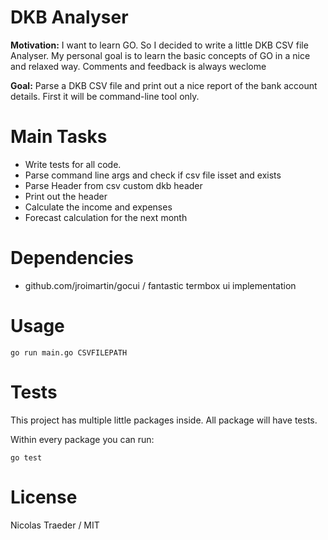 # DKB Analyser

**Motivation:** I want to learn GO. So I decided to write a little DKB CSV file 
Analyser. My personal goal is to learn the basic concepts of GO in a nice
and relaxed way. Comments and feedback is always weclome

**Goal:** Parse a DKB CSV file and print out a nice report of the bank
account details. First it will be command-line tool only.

# Main Tasks

* Write tests for all code.
* Parse command line args and check if csv file isset and exists
* Parse Header from csv custom dkb header
* Print out the header
* Calculate the income and expenses
* Forecast calculation for the next month

# Dependencies

* github.com/jroimartin/gocui / fantastic termbox ui implementation

# Usage

```
go run main.go CSVFILEPATH
```

# Tests

This project has multiple little packages inside. All package will have tests.

Within every package you can run:

```
go test 
```

# License

Nicolas Traeder / MIT